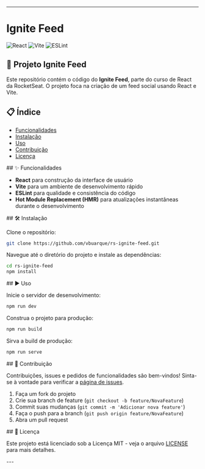 ---

# Ignite Feed

![React](https://img.shields.io/badge/React-17.0.2-blue)
![Vite](https://img.shields.io/badge/Vite-2.6.4-green)
![ESLint](https://img.shields.io/badge/ESLint-7.32.0-yellow)

## 🚀 Projeto Ignite Feed

Este repositório contém o código do **Ignite Feed**, parte do curso de React da RocketSeat. O projeto foca na criação de um feed social usando React e Vite.

## 📋 Índice

- [Funcionalidades](#funcionalidades)
- [Instalação](#instalacao)
- [Uso](#uso)
- [Contribuição](#contribuicao)
- [Licença](#licenca)

<div id="funcionalidades">
## ✨ Funcionalidades

- **React** para construção da interface de usuário
- **Vite** para um ambiente de desenvolvimento rápido
- **ESLint** para qualidade e consistência do código
- **Hot Module Replacement (HMR)** para atualizações instantâneas durante o desenvolvimento
</div>

<div id="instalacao">
## 🛠 Instalação

Clone o repositório:

```bash
git clone https://github.com/vbuarque/rs-ignite-feed.git
```

Navegue até o diretório do projeto e instale as dependências:

```bash
cd rs-ignite-feed
npm install
```
</div>

<div id="uso">
## ▶️ Uso

Inicie o servidor de desenvolvimento:

```bash
npm run dev
```

Construa o projeto para produção:

```bash
npm run build
```

Sirva a build de produção:

```bash
npm run serve
```
</div>

<div id="contribuicao">
## 🤝 Contribuição

Contribuições, issues e pedidos de funcionalidades são bem-vindos! Sinta-se à vontade para verificar a [página de issues](https://github.com/vbuarque/rs-ignite-feed/issues).

1. Faça um fork do projeto
2. Crie sua branch de feature (`git checkout -b feature/NovaFeature`)
3. Commit suas mudanças (`git commit -m 'Adicionar nova feature'`)
4. Faça o push para a branch (`git push origin feature/NovaFeature`)
5. Abra um pull request

<div id="licenca">
## 📝 Licença

Este projeto está licenciado sob a Licença MIT - veja o arquivo [LICENSE](LICENSE) para mais detalhes.
</div>
---